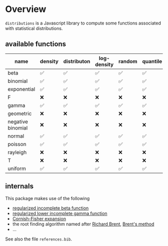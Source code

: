 # Overview

`distributions` is a Javascript library to compute some functions
associated with statistical distributions.

## available functions

name | density | distributon | log-density | random | quantile
-----|---------|-------------|-------------|--------|---------
beta | ✅ | ✅ | ✅ | ✅ | ✅ |
binomial | ✅ | ✅ | ✅ | ✅ | ✅ |
exponential | ✅ | ✅ | ✅ | ✅ | ✅ |
F | ❌ | ❌ | ❌ | ❌| ❌ |
gamma | ✅ | ✅ | ✅ | ✅ | ✅ |
geometric | ❌ | ❌ | ❌ | ❌| ❌ |
negative binomial | ❌ | ❌ | ❌ | ❌| ❌ |
normal | ✅ | ✅ | ✅ |  ✅ | ✅ |
poisson | ✅ | ✅ | ✅ | ✅ | ✅ |
rayleigh | ❌ | ❌ | ❌ | ❌| ❌ |
T | ❌ | ❌ | ❌ | ❌| ❌ |
uniform | ✅ | ✅ | ✅ | ✅ | ✅ |

## internals

This package makes use of the following

* [regularized incomplete beta function](https://en.wikipedia.org/wiki/Beta_function#Incomplete_beta_function)
* [regularized lower incomplete gamma function](https://en.wikipedia.org/wiki/Incomplete_gamma_function#Regularized_gamma_functions_and_Poisson_random_variables)
* [Cornish-Fisher expansion](https://en.wikipedia.org/wiki/Cornish–Fisher_expansion#cite_note-Abramowitz935-3)
* the root finding algorithm named after [Richard Brent](https://en.wikipedia.org/wiki/Richard_P._Brent), [Brent's method](https://en.wikipedia.org/wiki/Brent%27s_method)
* ...

See also the file `references.bib`.

